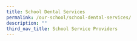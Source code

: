 ```yaml
---
title: School Dental Services
permalink: /our-school/school-dental-services/
description: ""
third_nav_title: School Service Providers
---
```


